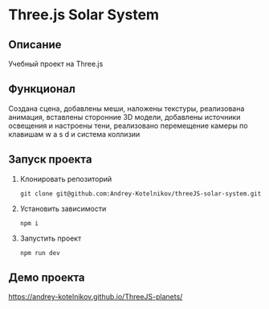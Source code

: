 # Three.js Solar System

## Описание

Учебный проект на Three.js

## Функционал

Создана сцена, добавлены меши, наложены текстуры, реализована анимация, вставлены сторонние 3D модели, добавлены источники освещения и настроены тени, реализовано перемещение камеры по клавишам w a s d и система коллизии

## Запуск проекта

1. Клонировать репозиторий
    ```
    git clone git@github.com:Andrey-Kotelnikov/threeJS-solar-system.git
    ```
2. Установить зависимости
    ```
    npm i
    ```
3. Запустить проект
    ```
    npm run dev
    ```
## Демо проекта
https://andrey-kotelnikov.github.io/ThreeJS-planets/
